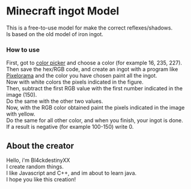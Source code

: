 # Minecraft ingot Model
This is a free-to-use model for make the correct reflexes/shadows.<br>
Is based on the old model of iron ingot.<br>

### How to use
First, got to [color picker](https://www.google.com/search?q=color+picker&rlz=1C1GCEA_enIT828IT828&oq=color&aqs=chrome.0.69i59j69i57j0i271l3j69i60l2j69i61.1199j0j7&sourceid=chrome&ie=UTF-8 "color picker") and choose a color (for example 16, 235, 227).<br>
Then save the hex/RGB code, and create an ingot with a program like [Pixelorama](https://orama-interactive.itch.io/pixelorama "Pixelorama") and the color you have chosen paint all the ingot.<br>
Now with white colors the pixels indicated in the figure.<br>
Then, subtract the first RGB value with the first number indicated in the image (150).<br>
Do the same with the other two values.<br>
Now, with the RGB color obtained paint the pixels indicated in the image with yellow.<br>
Do the same for all other color, and when you finish, your ingot is done.<br>
If a result is negative (for example 100-150) write 0.<br>

## About the creator
Hello, i'm Bl4ckdestinyXX<br>
I create random things.<br>
I like Javascript and C++, and im about to learn java.<br>
I hope you like this creation!<br>
